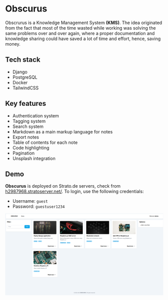 # Obscurus

Obscrurus is a Knowledge Management System **(KMS)**.
The idea originated from the fact that most of the time wasted while working was solving the same problems over and over again, where a proper documentation and knowledge sharing could have saved a lot of time and effort, hence, saving money.

## Tech stack

- Django
- PostgreSQL
- Docker
- TailwindCSS

## Key features

- Authentication system
- Tagging system
- Search system
- Markdown as a main markup language for notes
- Export notes
- Table of contents for each note
- Code highlighting
- Pagination
- Unsplash integration

## Demo

**Obscurus** is deployed on Strato.de servers, check from [h2987968.stratoserver.net/](h2987968.stratoserver.net/).
To login, use the following credentials:

- Username: `guest`
- Password: `guestuser1234`


![Alt text](Obscurus.png "Block explorer")